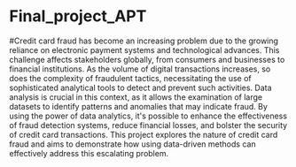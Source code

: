 # Final_project_APT
#Credit card fraud has become an increasing problem due to the growing reliance on electronic payment systems and technological advances.  This challenge affects stakeholders globally, from consumers and businesses to financial institutions. As the volume of digital transactions increases, so does the complexity of fraudulent tactics, necessitating the use of sophisticated analytical tools to detect and prevent such activities. Data analysis is crucial in this context, as it allows the examination of large datasets to identify patterns and anomalies that may indicate fraud. By using the power of data analytics, it's possible to enhance the effectiveness of fraud detection systems, reduce financial losses, and bolster the security of credit card transactions. This project explores the nature of credit card fraud and aims to demonstrate how using data-driven methods can effectively address this escalating problem.

